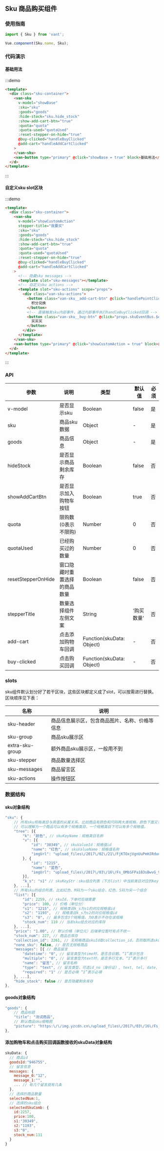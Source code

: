 ## Sku 商品购买组件

<script>
import data from '../mock/sku';

const goods = data.goods_info;
goods.picture = goods.picture[0];

export default {
  data() {
    return {
      showBase: false,
      showCustomAction: false,
      sku: data.sku,
      goods: goods,
      quota: data.quota,
      quotaUsed: data.quota_used,
    }
  },

  methods: {
    handleBuyClicked(data) {
      alert(JSON.stringify(data));
    },
    handleAddCartClicked(data) {
      alert(JSON.stringify(data));
    },
    handlePointClicked() {
      alert('积分兑换');
    }
  }
}
</script>

<style>
  .sku-container {
    padding: 0 15px;
  }
</style>

### 使用指南
```javascript
import { Sku } from 'vant';

Vue.component(Sku.name, Sku);
```

### 代码演示
#### 基础用法
:::demo 
```html
<template>
  <div class="sku-container">
    <van-sku
      v-model="showBase"
      :sku="sku"
      :goods="goods"
      :hide-stock="sku.hide_stock"
      :show-add-cart-btn="true"
      :quota="quota"
      :quota-used="quotaUsed"
      :reset-stepper-on-hide="true"
      @buy-clicked="handleBuyClicked"
      @add-cart="handleAddCartClicked"
    >
    </van-sku>
    <van-button type="primary" @click="showBase = true" block>基础用法</van-button>
  </d>
</template>
```
:::

#### 自定义sku slot区块
:::demo 
```html
<template>
  <div class="sku-container">
    <van-sku
      v-model="showCustomAction"
      stepper-title="我要买"
      :sku="sku"
      :goods="goods"
      :hide-stock="sku.hide_stock"
      :show-add-cart-btn="true"
      :quota="quota"
      :quota-used="quotaUsed"
      :reset-stepper-on-hide="true"
      @buy-clicked="handleBuyClicked"
      @add-cart="handleAddCartClicked"
    >
      <!-- 隐藏sku messages -->
      <template slot="sku-messages"></template>
      <!-- 自定义sku actions -->
      <template slot="sku-actions" scope="props">
        <div class="van-sku-actions">
          <button class="van-sku__add-cart-btn" @click="handlePointClicked">
            积分兑换
          </button>
          <!-- 直接触发sku内部事件，通过内部事件执行handleBuyClicked回调 -->
          <button class="van-sku__buy-btn" @click="props.skuEventBus.$emit('sku:buy')">
            买买买
          </button>
        </div>
      </template>
    </van-sku>
    <van-button type="primary" @click="showCustomAction = true" block>自定义sku actions</van-button>
  </d>
</template>
```
:::

### API

| 参数       | 说明      | 类型       | 默认值       | 必须      |
|-----------|-----------|-----------|-------------|-------------|
| v-model | 是否显示sku | Boolean  | false |    是      |
| sku | 商品sku数据 | Object  | - |    是      |
| goods | 商品信息 | Object  | - |  是 |
| hideStock | 是否显示商品剩余库存 | Boolean  | false | 否  |
| showAddCartBtn | 是否显示加入购物车按钮 | Boolean  | true |  否 |
| quota | 限购数(0表示不限购) | Number  | 0 |  否 |
| quotaUsed | 已经购买过的数量 | Number  | 0 |  否 |
| resetStepperOnHide | 窗口隐藏时重置选择的商品数量 | Boolean  | false |  否 |
| stepperTitle | 数量选择组件左侧文案 | String  | '购买数量' |  否 |
| add-cart | 点击添加购物车回调 | Function(skuData: Object)  | - |  否 |
| buy-clicked | 点击购买回调 | Function(skuData: Object)  | - |  否 |

### slots
sku组件默认划分好了若干区块，这些区块都定义成了slot，可以按需进行替换。区块顺序见下表：

| 名称      | 说明      | 
|-----------|-----------|
| sku-header | 商品信息展示区，包含商品图片、名称、价格等信息 |
| sku-group | 商品sku展示区 |
| extra-sku-group | 额外商品sku展示区，一般用不到 |
| sku-stepper | 商品数量选择区 |
| sku-messages | 商品留言区 |
| sku-actions | 操作按钮区 |

### 数据结构
#### sku对象结构
```javascript
"sku": {
    // 所有sku规格类目与其值的从属关系，比如商品有颜色和尺码两大类规格，颜色下面又有红色和蓝色两个规格值。
    // 可以理解为一个商品可以有多个规格类目，一个规格类目下可以有多个规格值。
    "tree": [{ 
        "k": "颜色", // skuKeyName：规格类目名称 
        "v": [{
            "id": "30349", // skuValueId：规格值id 
            "name": "红色", // skuValueName：规格值名称 
            "imgUrl": "upload_files\/2017\/02\/21\/FjKTOxjVgnUuPmHJRdunvYky9OHP.jpg" // 规格类目图片，暂时只能第一个规格类目可以定义图片
        }, {
            "id": "1215",
            "name": "蓝色",
            "imgUrl": "upload_files\/2017\/03\/16\/Fs_OMbSFPa183sBwvG_94llUYiLa.jpeg"
        }],
        "k_s": "s1" // skuKeyStr：sku组合列表（下方list）中当前类目对应的key值，value值会是从属于当前类目的一个规格值id 
    }, ...],
    // 所有sku的组合列表，比如红色、M码为一个sku组合，红色、S码为另一个组合
    "list": [{
        "id": 2259, // skuId，下单时后端需要
        "price": 100, // 价格（单位分）
        "s1": "1215", // 规格类目k_s为s1的对应规格值id
        "s2": "1193",  // 规格类目k_s为s2的对应规格值id
        "s3": "0", // 最多包含3个规格值，为0表示不存在该规格
        "stock_num": 110 // 当前sku组合对应的库存
    }, ...],
    "price": "1.00", // 默认价格（单位元）后端单位暂时有点不统一
    "stock_num": 227, // 商品总库存
    "collection_id": 2261, // 无规格商品skuId取collection_id，否则取所选sku组合对应的id
    "none_sku": false, // 是否无规格商品
    "messages": [{ // 商品留言
        "datetime": "0", // 留言类型为time时，是否含日期。“1”表示包含
        "multiple": "0", // 留言类型为text时，是否多行文本。“1”表示多行
        "name": "留言", // 留言名称
        "type": "text", // 留言类型，可选id_no（身份证）, text, tel, date, time, email
        "required": "1" // 是否必填 “1”表示必填
    }, ...],
    "hide_stock": false // 是否隐藏剩余库存
},
```

#### goods对象结构
```javascript
"goods": {
    // 商品标题
    "title": "测试商品", 
    // 默认商品sku缩略图
    "picture": "https:\/\/img.yzcdn.cn\/upload_files\/2017\/03\/16\/Fs_OMbSFPa183sBwvG_94llUYiLa.jpeg?imageView2\/2\/w\/100\/h\/100\/q\/75\/format\/webp"
},
```

#### 添加购物车和点击购买回调函数接收的skuData对象结构
```javascript
skuData: {
  // 商品id
  goodsId:"946755",
  // 留言信息
  messages: {
    message_0:"12",
    message_1:"",
    ... // 有几个留言就有几条
  },
  // 选择的商品数量
  selectedNum:1,
  // 选择的sku组合
  selectedSkuComb: {
    id:2257,
    price:100,
    s1:"30349",
    s2:"1193",
    s3:"0",
    stock_num:111
  }
}
```
